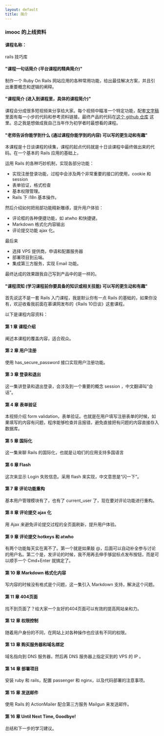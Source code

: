```yaml
---
layout: default
title: 简介
---
```


### imooc 的上线资料

#### 课程名称：

rails 技巧库

#### "课程一句话简介 (平台课程的精典简介)"

制作一个 Ruby On Rails 网站应用的各种常用功能，给出最佳解决方案，并且引出重要概念和逻辑的阐释。

#### "课程简介 (进入到课程里，具体的课程简介)"

课程会分成很多短视频来分享给大家。每个视频中瞄准一个特定功能，配套[文字稿](http://happypeter.github.io/rails-tricks/) 里面有每一小步的代码和参考资料链接。最终产品的代码在[这个 github 仓库](https://github.com/happypeter/rails-tricks) 这里。总之我是想做成我自己当年作为初学者时最想看的课程。

#### "老师告诉你能学到什么 (通过课程你能学到的内容) 可以写的更生动和有趣"

本课程是十日谈课程的续集，课程的起点代码就是十日谈课程中最终做出来的代码。在一个基本的 Rails 应用的基础上，

运用 Rails 的各种巧妙机制，实现各部分功能：

- 实现注册登录功能，过程中会涉及两个非常重要的接口的使用，cookie 和 session
- 表单验证，格式检查
- 基本权限管理。
- Rails 下 i18n 基本操作。

然后介绍如何把局部功能精新雕琢，提升用户体验：

- 评论框的各种便捷功能，如 atwho 和快捷键。
- Markdown 格式化内容输出
- 评论提交功能 ajax 化。

最后来

- 选择 VPS 提供商，申请和配置服务器
- 部署项目到云端。
- 集成第三方服务，实现 Email 功能。

最终达成的效果跟我自己写到产品中的是一样的。


#### "课程须知 (学习课程前你要具备的知识或相关技能) 可以写的更生动和有趣"

首先说这不是一套 Rails 入门课程，我是默认你有一点 Rails 的基础的，如果你没有，欢迎收看我前面在慕课网发布的《Rails 10日谈》这套课程。

<!-- 目前正在为方向而犹豫的同学们，学习 Rails 吧，因为这是薪酬最高的一个方向。 <http://www.businessinsider.com/best-tech-skills-resume-ranked-salary-2014-11> ，八卦一把。 -->


以下是课程内容资料：

#### 第 1 章 课程介绍
阐述本课程的覆盖内容，适合观众。

#### 第 2 章 用户注册
使用 has_secure_password 接口实现用户注册功能。

#### 第 3 章 登录和退出
这一集讲登录和退出登录，会涉及到一个重要的概念 session ，中文翻译叫“会话”。

#### 第 4 章 表单验证
本视频介绍 form validation，表单验证。也就是在用户填写注册表单的时候，如果填写的内容有问题，程序能够检查并且报错，避免直接把有问题的内容直接存入数据库。

#### 第 5 章 国际化
这一集来聊 Rails 的国际化，也就是让咱们的应用支持多国语言

#### 第 6 章 Flash
这次来显示 Login 失败信息。采用 flash 来实现，中文意思是“闪一下”。

#### 第 7 章 评论功能重构
基本用户管理模块有了，也有了 current_user 了，现在要对评论功能进行重构。

#### 第 8 章 评论提交 ajax 化
用 Ajax 来避免评论提交过程的全页面刷新，提升用户体验。

#### 第 9 章 评论提交 hotkeys 和 atwho
有两个功能每天实在离不了。第一个就是如果敲 @，后面可以自动补全参与讨论的用户名。第二个是，发评论的时候，我不用再去伸手够鼠标点发布按钮，而是可以顺手一个 Cmd+Enter 就搞定了。

#### 第 10 章 Markdown 格式化内容
写内容的时候没有格式是个问题，这一集引入 Markdown 支持，解决这个问题。

#### 第 11 章 404页面
找不到页面了？给大家一个友好的404页面可以有效的提高网站亲和力。

#### 第 12 章 权限控制
随着用户身份的不同，在网站上对各种操作也应该有不同的权限。

#### 第 13 章 购买服务器和域名绑定
域名指向到 DNS 服务器，然后再 DNS 服务器上指定买到的 VPS 的 IP 。

#### 第 14 章 部署项目
安装 ruby 和 rails，配置 passenger 和 nginx，以及代码部署的注意事项。

#### 第 15 章 发送邮件
使用 Rails 的 ActionMailer 配合第三方服务 Mailgun 来发送邮件。

#### 第 16 章 Until Next Time, Goodbye!
总结和下一步的学习建议。
